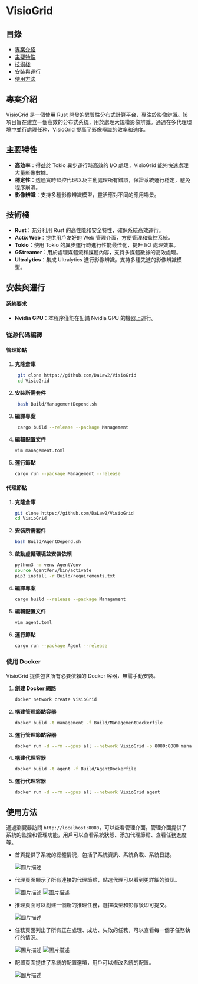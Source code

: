 # VisioGrid

## 目錄
- [專案介紹](#專案介紹)
- [主要特性](#主要特性)
- [技術棧](#技術棧)
- [安裝與運行](#安裝與運行)
- [使用方法](#使用方法)

## 專案介紹
VisioGrid 是一個使用 Rust 開發的異質性分布式計算平台，專注於影像辨識。該項目旨在建立一個高效的分布式系統，用於處理大規模影像辨識。通過在多代理環境中並行處理任務，VisioGrid 提高了影像辨識的效率和速度。

## 主要特性
- **高效率**：得益於 Tokio 異步運行時高效的 I/O 處理，VisioGrid 能夠快速處理大量影像數據。
- **穩定性**：透過實時監控代理以及主動處理所有錯誤，保證系統運行穩定，避免程序崩潰。
- **影像辨識**：支持多種影像辨識模型，靈活應對不同的應用場景。

## 技術棧
- **Rust**：充分利用 Rust 的高性能和安全特性，確保系統高效運行。
- **Actix Web**：提供用戶友好的 Web 管理介面，方便管理和監控系統。
- **Tokio**：使用 Tokio 的異步運行時進行性能最佳化，提升 I/O 處理效率。
- **GStreamer**：用於處理媒體流和媒體內容，支持多媒體數據的高效處理。
- **Ultralytics**：集成 Ultralytics 進行影像辨識，支持多種先進的影像辨識模型。

## 安裝與運行

#### 系統要求
- **Nvidia GPU**：本程序僅能在配備 Nvidia GPU 的機器上運行。

### 從源代碼編譯

#### 管理節點
1. **克隆倉庫**
   ```bash
    git clone https://github.com/DaLaw2/VisioGrid
    cd VisioGrid
   ```
2. **安裝所需套件**
   ```bash
    bash Build/ManagementDepend.sh
   ```
3. **編譯專案**
   ```bash
    cargo build --release --package Management
   ```
4. **編輯配置文件**
   ```bash
   vim management.toml
   ```

5. **運行節點**
    ```bash
    cargo run --package Management --release
    ```

#### 代理節點
1. **克隆倉庫**
    ```bash
    git clone https://github.com/DaLaw2/VisioGrid
    cd VisioGrid
    ```
2. **安裝所需套件**
   ```bash
   bash Build/AgentDepend.sh
   ```
3. **啟動虛擬環境並安裝依賴**
   ```bash
   python3 -m venv AgentVenv
   source AgentVenv/bin/activate
   pip3 install -r Build/requirements.txt
   ```
4. **編譯專案**
   ```bash
   cargo build --release --package Management
   ```
5. **編輯配置文件**
    ```bash
   vim agent.toml
   ```

6. **運行節點**
    ```bash
    cargo run --package Agent --release
    ```

### 使用 Docker
VisioGrid 提供包含所有必要依賴的 Docker 容器，無需手動安裝。
1. **創建 Docker 網路**
    ```bash
    docker network create VisioGrid
    ```
2. **構建管理節點容器**
    ```bash
    docker build -t management -f Build/ManagementDockerfile
    ```
3. **運行管理節點容器**
    ```bash
    docker run -d --rm --gpus all --network VisioGrid -p 8080:8080 management
    ```
4. **構建代理容器**
    ```bash
    docker build -t agent -f Build/AgentDockerfile
    ```
5. **運行代理容器**
    ```bash
    docker run -d --rm --gpus all --network VisioGrid agent
    ```

## 使用方法
通過瀏覽器訪問 `http://localhost:8080`，可以查看管理介面。管理介面提供了系統的監控和管理功能，用戶可以查看系統狀態、添加代理節點、查看任務進度等。
- 首頁提供了系統的總體情況，包括了系統資訊、系統負載、系統日誌。
  
  ![圖片描述](GitHub/Home.png)
- 代理頁面顯示了所有連接的代理節點，點選代理可以看到更詳細的資訊。

  ![圖片描述](GitHub/Agents-1.png)
  ![圖片描述](GitHub/Agents-2.png)
- 推理頁面可以創建一個新的推理任務，選擇模型和影像後即可提交。
  
  ![圖片描述](GitHub/Inference.png)
- 任務頁面列出了所有正在處理、成功、失敗的任務，可以查看每一個子任務執行的情況。
  
  ![圖片描述](GitHub/Task-1.png)
  ![圖片描述](GitHub/Task-2.png)
- 配置頁面提供了系統的配置選項，用戶可以修改系統的配置。
  
  ![圖片描述](GitHub/Config.png)
